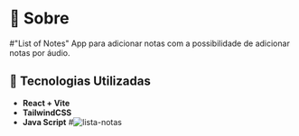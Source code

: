 # 📃 Sobre
#"List of Notes" App para adicionar notas  com a possibilidade de adicionar notas por áudio.
## 🚀 Tecnologias Utilizadas
 * **React + Vite** 
 * **TailwindCSS** 
 * **Java Script**
#![lista-notas](https://github.com/RicardoMadureiira/List-of-Notes/assets/104867612/fae87cef-6413-4a32-ad96-9e695fe5257e)
